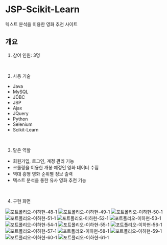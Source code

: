# JSP-Scikit-Learn
텍스트 분석을 이용한 영화 추천 사이트

## 개요
1. 참여 인원: 3명
<br>

2. 사용 기술
+ Java
+ MySQL
+ JDBC
+ JSP
+ Ajax
+ JQuery
+ Python
+ Selenium
+ Scikit-Learn
<br>

3. 맡은 역할
+ 회원가입, 로그인, 계정 관리 기능
+ 크롤링을 이용한 개봉 예정인 영화 데이터 수집
+ 역대 흥행 영화 순위별 정보 출력
+ 텍스트 분석을 통한 유사 영화 추천 기능
<br>

4. 구현 화면

![포트폴리오-이하현-48-1](https://user-images.githubusercontent.com/60869749/132088643-66ce8f03-9156-4c61-ab17-32cfec9ba652.jpg)
![포트폴리오-이하현-49-1](https://user-images.githubusercontent.com/60869749/132088645-3173d40a-1d83-4bd4-98fd-a8bbd62539c4.jpg)
![포트폴리오-이하현-50-1](https://user-images.githubusercontent.com/60869749/132088646-eb907d59-854f-4b92-b57f-0d8d62f87040.jpg)
![포트폴리오-이하현-51-1](https://user-images.githubusercontent.com/60869749/132088658-e18a1837-2feb-4ace-ae9f-7b7ed4dd4954.jpg)
![포트폴리오-이하현-52-1](https://user-images.githubusercontent.com/60869749/132088661-ac056d44-dde3-4f83-926a-72e21be59523.jpg)
![포트폴리오-이하현-53-1](https://user-images.githubusercontent.com/60869749/132088662-a53037dd-c727-4b5a-8a8b-86caaa8cbab6.jpg)
![포트폴리오-이하현-54-1](https://user-images.githubusercontent.com/60869749/132088665-211e1ccf-7ea4-4e0e-ad5f-11934e057804.jpg)
![포트폴리오-이하현-55-1](https://user-images.githubusercontent.com/60869749/132088666-bbe5c3d5-201f-4e81-8136-c4f7f2293c4d.jpg)
![포트폴리오-이하현-56-1](https://user-images.githubusercontent.com/60869749/132088668-2afda1d5-699d-4612-ae47-28f1f926026d.jpg)
![포트폴리오-이하현-57-1](https://user-images.githubusercontent.com/60869749/132088670-4b038521-498b-4207-8594-5922b06609a8.jpg)
![포트폴리오-이하현-58-1](https://user-images.githubusercontent.com/60869749/132088672-1a46ebf1-1bfb-4e73-b6b1-186f3ed0eb00.jpg)
![포트폴리오-이하현-59-1](https://user-images.githubusercontent.com/60869749/132088674-6f454e9a-b7ed-4346-9873-7cba8a95501e.jpg)
![포트폴리오-이하현-60-1](https://user-images.githubusercontent.com/60869749/132088677-c26006e5-029c-41a5-98f7-df748714b47c.jpg)
![포트폴리오-이하현-61-1](https://user-images.githubusercontent.com/60869749/132088679-5ed2fe7a-1ae1-41a8-bae0-9105b8afb0db.jpg)

